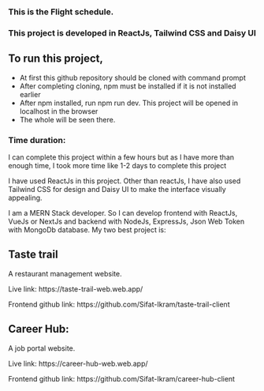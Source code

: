 <h3>This is the Flight schedule.</h3>

<h3>This project is developed in ReactJs, Tailwind CSS and Daisy UI</h3>

<h2>To run this project,</h2>
<ul>
  <li>At first this github repository should be cloned with command prompt</li>
  <li>After completing cloning, npm must be installed if it is not installed earlier</li>
  <li>After npm installed, run npm run dev. This project will be opened in localhost in the browser</li>
  <li>The whole will be seen there.</li>
</ul>

<span>
<h3>Time duration:</h3><p>I can complete this project within a few hours but as I have more than enough time, I took more time like 1-2 days to complete this project</p>
</span>

<p>I have used ReactJs in this project. Other than reactJs, I have also used Tailwind CSS for design and Daisy UI to make the interface visually appealing.</p>

I am a MERN Stack developer. So I can develop frontend with ReactJs, VueJs or NextJs and backend with NodeJs, ExpressJs, Json Web Token with MongoDb database.
My two best project is:

<h2>Taste trail</h2>
<p>A restaurant management website.</p>
<p>Live link: https://taste-trail-web.web.app/</p>
<p>Frontend github link: https://github.com/Sifat-Ikram/taste-trail-client</p>

<h2>Career Hub:</h2>
<p>A job portal website.</p>
<p>Live link: https://career-hub-web.web.app/</p>
<p>Frontend github link: https://github.com/Sifat-Ikram/career-hub-client</p>
